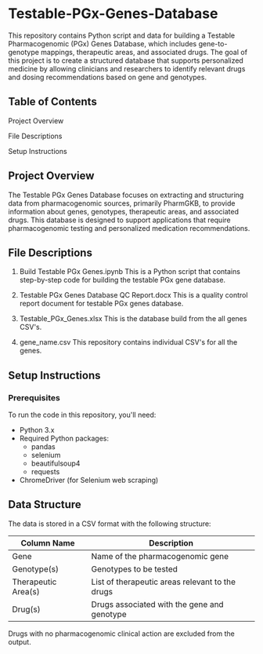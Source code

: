 # Testable-PGx-Genes-Database

This repository contains Python script and data for building a Testable Pharmacogenomic (PGx) Genes Database, which includes gene-to-genotype mappings, therapeutic areas, and associated drugs. The goal of this project is to create a structured database that supports personalized medicine by allowing clinicians and researchers to identify relevant drugs and dosing recommendations based on gene and genotypes.

## Table of Contents

Project Overview

File Descriptions

Setup Instructions

## Project Overview

The Testable PGx Genes Database focuses on extracting and structuring data from pharmacogenomic sources, primarily PharmGKB, to provide information about genes, genotypes, therapeutic areas, and associated drugs. This database is designed to support applications that require pharmacogenomic testing and personalized medication recommendations.

## File Descriptions

1. Build Testable PGx Genes.ipynb
This is a Python script that contains step-by-step code for building the testable PGx gene database.

2. Testable PGx Genes Database QC Report.docx
This is a quality control report document for testable PGx genes database.

3. Testable_PGx_Genes.xlsx
This is the database build from the all genes CSV's.

4. gene_name.csv
This repository contains individual CSV's for all the genes.

## Setup Instructions

### Prerequisites

To run the code in this repository, you'll need:

- Python 3.x
- Required Python packages:
    - pandas
    - selenium
    - beautifulsoup4
    - requests
- ChromeDriver (for Selenium web scraping)

## Data Structure

The data is stored in a CSV format with the following structure:

Column Name        | Description
-----------        | -----------
Gene	           | Name of the pharmacogenomic gene
Genotype(s)	       | Genotypes to be tested 
Therapeutic Area(s)| List of therapeutic areas relevant to the drugs
Drug(s)	           | Drugs associated with the gene and genotype

Drugs with no pharmacogenomic clinical action are excluded from the output.
  
